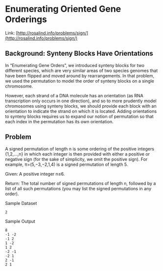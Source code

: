 # Enumerating Oriented Gene Orderings

Link: [http://rosalind.info/problems/sign/](http://rosalind.info/problems/sign/)

## Background: Synteny Blocks Have Orientations

In “Enumerating Gene Orders”, we introduced synteny blocks for two different species, which are very similar areas of two species genomes that have been flipped and moved around by rearrangements. In that problem, we used the permutation to model the order of synteny blocks on a single chromosome.

However, each strand of a DNA molecule has an orientation (as RNA transcription only occurs in one direction), and so to more prudently model chromosomes using synteny blocks, we should provide each block with an orientation to indicate the strand on which it is located. Adding orientations to synteny blocks requires us to expand our notion of permutation so that each index in the permutation has its own orientation.

## Problem

A signed permutation of length n is some ordering of the positive integers {1,2,…,n} in which each integer is then provided with either a positive or negative sign (for the sake of simplicity, we omit the positive sign). For example, π=(5,−3,−2,1,4) is a signed permutation of length 5.

Given: A positive integer n≤6.

Return: The total number of signed permutations of length n, followed by a list of all such permutations (you may list the signed permutations in any order).

Sample Dataset

```
2
```

Sample Output

```
8
-1 -2
-1 2
1 -2
1 2
-2 -1
-2 1
2 -1
2 1
```